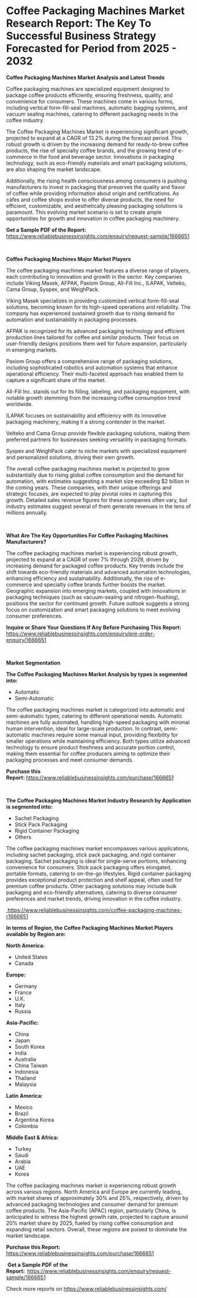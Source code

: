 <p><h1>Coffee Packaging Machines Market Research Report: The Key To Successful Business Strategy Forecasted for Period from 2025 - 2032</h1></p><p><strong>Coffee Packaging Machines Market Analysis and Latest Trends</strong></p>
<p><p>Coffee packaging machines are specialized equipment designed to package coffee products efficiently, ensuring freshness, quality, and convenience for consumers. These machines come in various forms, including vertical form-fill-seal machines, automatic bagging systems, and vacuum sealing machines, catering to different packaging needs in the coffee industry.</p><p>The Coffee Packaging Machines Market is experiencing significant growth, projected to expand at a CAGR of 13.2% during the forecast period. This robust growth is driven by the increasing demand for ready-to-brew coffee products, the rise of specialty coffee brands, and the growing trend of e-commerce in the food and beverage sector. Innovations in packaging technology, such as eco-friendly materials and smart packaging solutions, are also shaping the market landscape.</p><p>Additionally, the rising health consciousness among consumers is pushing manufacturers to invest in packaging that preserves the quality and flavor of coffee while providing information about origin and certifications. As cafes and coffee shops evolve to offer diverse products, the need for efficient, customizable, and aesthetically pleasing packaging solutions is paramount. This evolving market scenario is set to create ample opportunities for growth and innovation in coffee packaging machinery.</p></p>
<p><strong>Get a Sample PDF of the Report:&nbsp;</strong> <a href="https://www.reliablebusinessinsights.com/enquiry/request-sample/1666651?utm_campaign=3062&utm_medium=2&utm_source=Github&utm_content=ia&utm_term=06032025&utm_id=coffee-packaging-machines">https://www.reliablebusinessinsights.com/enquiry/request-sample/1666651</a></p>
<p>&nbsp;</p>
<p><strong>Coffee Packaging Machines Major Market Players</strong></p>
<p><p>The coffee packaging machines market features a diverse range of players, each contributing to innovation and growth in the sector. Key companies include Viking Masek, AFPAK, Paxiom Group, All-Fill Inc., ILAPAK, Velteko, Cama Group, Syspex, and WeighPack. </p><p>Viking Masek specializes in providing customized vertical form-fill-seal solutions, becoming known for its high-speed operations and reliability. The company has experienced sustained growth due to rising demand for automation and sustainability in packaging processes.</p><p>AFPAK is recognized for its advanced packaging technology and efficient production lines tailored for coffee and similar products. Their focus on user-friendly designs positions them well for future expansion, particularly in emerging markets. </p><p>Paxiom Group offers a comprehensive range of packaging solutions, including sophisticated robotics and automation systems that enhance operational efficiency. Their multi-faceted approach has enabled them to capture a significant share of the market.</p><p>All-Fill Inc. stands out for its filling, labeling, and packaging equipment, with notable growth stemming from the increasing coffee consumption trend worldwide. </p><p>ILAPAK focuses on sustainability and efficiency with its innovative packaging machinery, making it a strong contender in the market.</p><p>Velteko and Cama Group provide flexible packaging solutions, making them preferred partners for businesses seeking versatility in packaging formats.</p><p>Syspex and WeighPack cater to niche markets with specialized equipment and personalized solutions, driving their own growth.</p><p>The overall coffee packaging machines market is projected to grow substantially due to rising global coffee consumption and the demand for automation, with estimates suggesting a market size exceeding $2 billion in the coming years. These companies, with their unique offerings and strategic focuses, are expected to play pivotal roles in capturing this growth. Detailed sales revenue figures for these companies often vary, but industry estimates suggest several of them generate revenues in the tens of millions annually.</p></p>
<p>&nbsp;</p>
<p><strong>What Are The Key Opportunities For Coffee Packaging Machines Manufacturers?</strong></p>
<p><p>The coffee packaging machines market is experiencing robust growth, projected to expand at a CAGR of over 7% through 2028, driven by increasing demand for packaged coffee products. Key trends include the shift towards eco-friendly materials and advanced automation technologies, enhancing efficiency and sustainability. Additionally, the rise of e-commerce and specialty coffee brands further boosts the market. Geographic expansion into emerging markets, coupled with innovations in packaging techniques (such as vacuum-sealing and nitrogen-flushing), positions the sector for continued growth. Future outlook suggests a strong focus on customization and smart packaging solutions to meet evolving consumer preferences.</p></p>
<p><strong>Inquire or Share Your Questions If Any Before Purchasing This Report:</strong> <a href="https://www.reliablebusinessinsights.com/enquiry/pre-order-enquiry/1666651?utm_campaign=3062&utm_medium=2&utm_source=Github&utm_content=ia&utm_term=06032025&utm_id=coffee-packaging-machines">https://www.reliablebusinessinsights.com/enquiry/pre-order-enquiry/1666651</a></p>
<p>&nbsp;</p>
<p><strong>Market Segmentation</strong></p>
<p><strong>The Coffee Packaging Machines Market Analysis by types is segmented into:</strong></p>
<p><ul><li>Automatic</li><li>Semi-Automatic</li></ul></p>
<p><p>The coffee packaging machines market is categorized into automatic and semi-automatic types, catering to different operational needs. Automatic machines are fully automated, handling high-speed packaging with minimal human intervention, ideal for large-scale production. In contrast, semi-automatic machines require some manual input, providing flexibility for smaller operations while maintaining efficiency. Both types utilize advanced technology to ensure product freshness and accurate portion control, making them essential for coffee producers aiming to optimize their packaging processes and meet consumer demands.</p></p>
<p><strong>Purchase this Report:&nbsp;</strong><a href="https://www.reliablebusinessinsights.com/purchase/1666651?utm_campaign=3062&utm_medium=2&utm_source=Github&utm_content=ia&utm_term=06032025&utm_id=coffee-packaging-machines">https://www.reliablebusinessinsights.com/purchase/1666651</a></p>
<p>&nbsp;</p>
<p><strong>The Coffee Packaging Machines Market Industry Research by Application is segmented into:</strong></p>
<p><ul><li>Sachet Packaging</li><li>Stick Pack Packaging</li><li>Rigid Container Packaging</li><li>Others</li></ul></p>
<p><p>The coffee packaging machines market encompasses various applications, including sachet packaging, stick pack packaging, and rigid container packaging. Sachet packaging is ideal for single-serve portions, enhancing convenience for consumers. Stick pack packaging offers elongated, portable formats, catering to on-the-go lifestyles. Rigid container packaging provides exceptional product protection and shelf appeal, often used for premium coffee products. Other packaging solutions may include bulk packaging and eco-friendly alternatives, catering to diverse consumer preferences and market trends, driving innovation in the coffee industry.</p></p>
<p><a href="https://www.reliablebusinessinsights.com/coffee-packaging-machines-r1666651?utm_campaign=3062&utm_medium=2&utm_source=Github&utm_content=ia&utm_term=06032025&utm_id=coffee-packaging-machines">&nbsp;https://www.reliablebusinessinsights.com/coffee-packaging-machines-r1666651</a></p>
<p><strong>In terms of Region, the Coffee Packaging Machines Market Players available by Region are:</strong></p>
<p>
    <p> <strong> North America: </strong>
        <ul>
            <li>United States</li>
            <li>Canada</li>
        </ul>
        </p> 
    <p> <strong> Europe: </strong>
        <ul>
            <li>Germany</li>
            <li>France</li>
            <li>U.K.</li>
            <li>Italy</li>
            <li>Russia</li>
        </ul>
        </p> 
    <p> <strong> Asia-Pacific: </strong>
        <ul>
            <li>China</li>
            <li>Japan</li>
            <li>South Korea</li>
            <li>India</li>
            <li>Australia</li>
            <li>China Taiwan</li>
            <li>Indonesia</li>
            <li>Thailand</li>
            <li>Malaysia</li>
        </ul>
        </p> 
    <p> <strong> Latin America: </strong>
        <ul>
            <li>Mexico</li>
            <li>Brazil</li>
            <li>Argentina Korea</li>
            <li>Colombia</li>
        </ul>
        </p> 
    <p> <strong> Middle East & Africa: </strong>
        <ul>
            <li>Turkey</li>
            <li>Saudi</li>
            <li>Arabia</li>
            <li>UAE</li>
            <li>Korea</li>
        </ul>
    </p>
    </p>
<p><p>The coffee packaging machines market is experiencing robust growth across various regions. North America and Europe are currently leading, with market shares of approximately 30% and 25%, respectively, driven by advanced packaging technologies and consumer demand for premium coffee products. The Asia-Pacific (APAC) region, particularly China, is anticipated to witness the highest growth rate, projected to capture around 20% market share by 2025, fueled by rising coffee consumption and expanding retail sectors. Overall, these regions are poised to dominate the market landscape.</p></p>
<p><strong>Purchase this Report: </strong><a href="https://www.reliablebusinessinsights.com/purchase/1666651?utm_campaign=3062&utm_medium=2&utm_source=Github&utm_content=ia&utm_term=06032025&utm_id=coffee-packaging-machines">https://www.reliablebusinessinsights.com/purchase/1666651</a></p>
<p>&nbsp;<strong>Get a Sample PDF of the Report:&nbsp;&nbsp;</strong><a href="https://www.reliablebusinessinsights.com/enquiry/request-sample/1666651?utm_campaign=3062&utm_medium=2&utm_source=Github&utm_content=ia&utm_term=06032025&utm_id=coffee-packaging-machines">https://www.reliablebusinessinsights.com/enquiry/request-sample/1666651</a></p>
<p><strong></strong></p>
<p>Check more reports on <a href="https://www.reliablebusinessinsights.com/?utm_campaign=3062&utm_medium=2&utm_source=Github&utm_content=ia&utm_term=06032025&utm_id=coffee-packaging-machines">https://www.reliablebusinessinsights.com/</a></p>